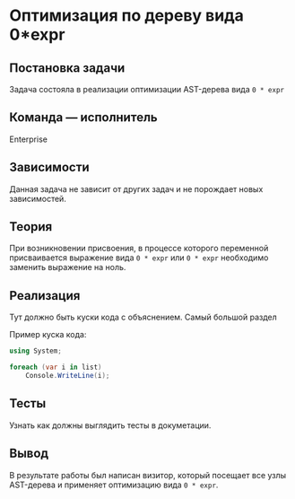 # Оптимизация по дереву вида 0*expr

## Постановка задачи
Задача состояла в реализации оптимизации AST-дерева вида `0 * expr`

## Команда — исполнитель
Enterprise

## Зависимости
Данная задача не зависит от других задач и не порождает новых зависимостей.

## Теория
При возникновении присвоения, в процессе которого переменной присваивается выражение вида `0 * expr` или `0 * expr` необходимо заменить выражение на ноль. 

## Реализация
Тут должно быть куски кода с объяснением. Самый большой раздел

Пример куска кода:
```csharp
using System;

foreach (var i in list)
    Console.WriteLine(i);
```

## Тесты
Узнать как должны выглядить тесты в докуметации.

## Вывод
В результате работы был написан визитор, который посещает все узлы AST-дерева и применяет оптимизацию вида `0 * expr`.
